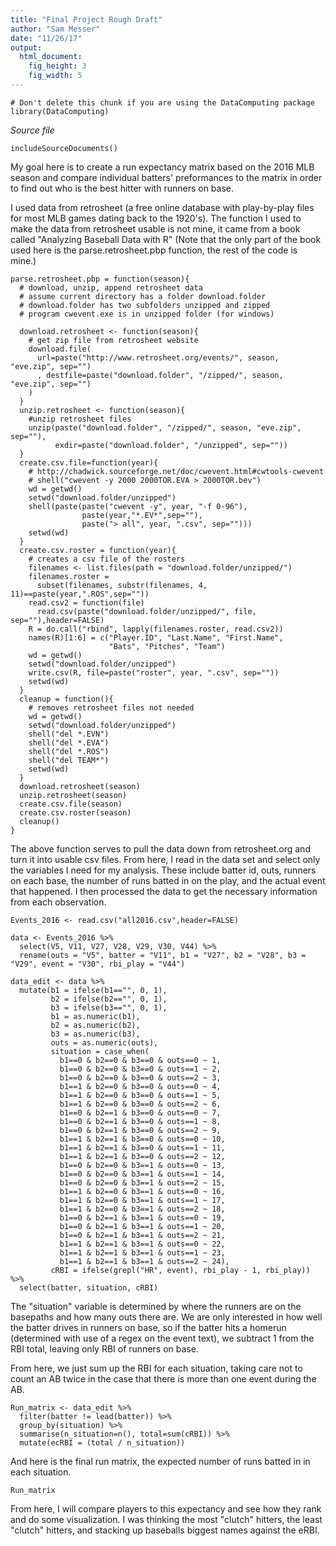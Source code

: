```yaml
---
title: "Final Project Rough Draft"
author: "Sam Messer"
date: "11/26/17"
output: 
  html_document:
    fig_height: 3
    fig_width: 5
---
```

<!-- Don't edit in between this line and the one below -->
```{r include=FALSE}
# Don't delete this chunk if you are using the DataComputing package
library(DataComputing)
```
*Source file* 
```{r, results='asis', echo=FALSE}
includeSourceDocuments()
```
<!-- Don't edit the material above this line -->

My goal here is to create a run expectancy matrix based on the 2016 MLB season and compare individual batters' preformances to the matrix in order to find out who is the best hitter with runners on base. 

I used data from retrosheet (a free online database with play-by-play files for most MLB games dating back to the 1920's). The function I used to make the data from retrosheet usable is not mine, it came from a book called "Analyzing Baseball Data with R" (Note that the only part of the book used here is the parse.retrosheet.pbp function, the rest of the code is mine.)

```{r}
parse.retrosheet.pbp = function(season){
  # download, unzip, append retrosheet data
  # assume current directory has a folder download.folder
  # download.folder has two subfolders unzipped and zipped
  # program cwevent.exe is in unzipped folder (for windows)
  
  download.retrosheet <- function(season){
    # get zip file from retrosheet website
    download.file(
      url=paste("http://www.retrosheet.org/events/", season, "eve.zip", sep="")
      , destfile=paste("download.folder", "/zipped/", season, "eve.zip", sep="")
    )
  }
  unzip.retrosheet <- function(season){
    #unzip retrosheet files
    unzip(paste("download.folder", "/zipped/", season, "eve.zip", sep=""), 
          exdir=paste("download.folder", "/unzipped", sep=""))
  }
  create.csv.file=function(year){
    # http://chadwick.sourceforge.net/doc/cwevent.html#cwtools-cwevent
    # shell("cwevent -y 2000 2000TOR.EVA > 2000TOR.bev")
    wd = getwd()
    setwd("download.folder/unzipped")
    shell(paste(paste("cwevent -y", year, "-f 0-96"), 
                paste(year,"*.EV*",sep=""),
                paste("> all", year, ".csv", sep="")))          
    setwd(wd)
  }
  create.csv.roster = function(year){
    # creates a csv file of the rosters
    filenames <- list.files(path = "download.folder/unzipped/")
    filenames.roster = 
      subset(filenames, substr(filenames, 4, 11)==paste(year,".ROS",sep=""))
    read.csv2 = function(file)
      read.csv(paste("download.folder/unzipped/", file, sep=""),header=FALSE)
    R = do.call("rbind", lapply(filenames.roster, read.csv2))
    names(R)[1:6] = c("Player.ID", "Last.Name", "First.Name", 
                      "Bats", "Pitches", "Team")
    wd = getwd()
    setwd("download.folder/unzipped")
    write.csv(R, file=paste("roster", year, ".csv", sep=""))
    setwd(wd)
  }
  cleanup = function(){
    # removes retrosheet files not needed
    wd = getwd()
    setwd("download.folder/unzipped")
    shell("del *.EVN")
    shell("del *.EVA")
    shell("del *.ROS")
    shell("del TEAM*")
    setwd(wd)
  }
  download.retrosheet(season)
  unzip.retrosheet(season)
  create.csv.file(season)
  create.csv.roster(season)
  cleanup()
}
```

The above function serves to pull the data down from retrosheet.org and turn it into usable csv files. From here, I read in the data set and select only the variables I need for my analysis. These include batter id, outs, runners on each base, the number of runs batted in on the play, and the actual event that happened. I then processed the data to get the necessary information from each observation.

```{r}
Events_2016 <- read.csv("all2016.csv",header=FALSE)

data <- Events_2016 %>% 
  select(V5, V11, V27, V28, V29, V30, V44) %>% 
  rename(outs = "V5", batter = "V11", b1 = "V27", b2 = "V28", b3 = "V29", event = "V30", rbi_play = "V44")

data_edit <- data %>%
  mutate(b1 = ifelse(b1=="", 0, 1), 
         b2 = ifelse(b2=="", 0, 1),
         b3 = ifelse(b3=="", 0, 1),
         b1 = as.numeric(b1),
         b2 = as.numeric(b2),
         b3 = as.numeric(b3),
         outs = as.numeric(outs),
         situation = case_when(
           b1==0 & b2==0 & b3==0 & outs==0 ~ 1, 
           b1==0 & b2==0 & b3==0 & outs==1 ~ 2,
           b1==0 & b2==0 & b3==0 & outs==2 ~ 3,
           b1==1 & b2==0 & b3==0 & outs==0 ~ 4,
           b1==1 & b2==0 & b3==0 & outs==1 ~ 5,
           b1==1 & b2==0 & b3==0 & outs==2 ~ 6,
           b1==0 & b2==1 & b3==0 & outs==0 ~ 7,
           b1==0 & b2==1 & b3==0 & outs==1 ~ 8,
           b1==0 & b2==1 & b3==0 & outs==2 ~ 9,
           b1==1 & b2==1 & b3==0 & outs==0 ~ 10,
           b1==1 & b2==1 & b3==0 & outs==1 ~ 11,
           b1==1 & b2==1 & b3==0 & outs==2 ~ 12,
           b1==0 & b2==0 & b3==1 & outs==0 ~ 13,
           b1==0 & b2==0 & b3==1 & outs==1 ~ 14,
           b1==0 & b2==0 & b3==1 & outs==2 ~ 15,
           b1==1 & b2==0 & b3==1 & outs==0 ~ 16,
           b1==1 & b2==0 & b3==1 & outs==1 ~ 17,
           b1==1 & b2==0 & b3==1 & outs==2 ~ 18,
           b1==0 & b2==1 & b3==1 & outs==0 ~ 19,
           b1==0 & b2==1 & b3==1 & outs==1 ~ 20,
           b1==0 & b2==1 & b3==1 & outs==2 ~ 21,
           b1==1 & b2==1 & b3==1 & outs==0 ~ 22,
           b1==1 & b2==1 & b3==1 & outs==1 ~ 23,
           b1==1 & b2==1 & b3==1 & outs==2 ~ 24),
         cRBI = ifelse(grepl("HR", event), rbi_play - 1, rbi_play)) %>% 
  select(batter, situation, cRBI) 
```

The "situation" variable is determined by where the runners are on the basepaths and how many outs there are. We are only interested in how well the batter drives in runners on base, so if the batter hits a homerun (determined with use of a regex on the event text), we subtract 1 from the RBI total, leaving only RBI of runners on base. 

From here, we just sum up the RBI for each situation, taking care not to count an AB twice in the case that there is more than one event during the AB.

```{r}
Run_matrix <- data_edit %>% 
  filter(batter != lead(batter)) %>% 
  group_by(situation) %>% 
  summarise(n_situation=n(), total=sum(cRBI)) %>% 
  mutate(ecRBI = (total / n_situation))
```
And here is the final run matrix, the expected number of runs batted in in each situation.

```{r}
Run_matrix
```

From here, I will compare players to this expectancy and see how they rank and do some visualization. I was thinking the most "clutch" hitters, the least "clutch" hitters, and stacking up baseballs biggest names against the eRBI. 

